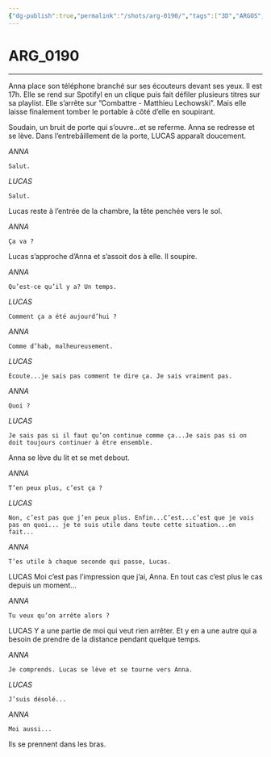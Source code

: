 ```yaml
---
{"dg-publish":true,"permalink":"/shots/arg-0190/","tags":["3D","ARGOS","Shots"]}
---
```



# ARG_0190
---
Anna place son téléphone branché sur ses écouteurs devant ses yeux. Il est 17h. Elle se rend sur Spotifyl en un clique puis fait défiler plusieurs titres sur sa playlist. Elle s’arrête sur ”Combattre - Matthieu Lechowski”. Mais elle laisse finalement tomber le portable à côté d’elle en soupirant. 

Soudain, un bruit de porte qui s’ouvre...et se referme. Anna se redresse et se lève. Dans l’entrebâillement de la porte, LUCAS apparaît doucement. 

*ANNA* 
```
Salut. 
```
*LUCAS* 
```
Salut. 
```
Lucas reste à l’entrée de la chambre, la tête penchée vers le sol. 

*ANNA* 
```
Ça va ? 
```
Lucas s’approche d’Anna et s’assoit dos à elle. Il soupire. 

*ANNA* 
```
Qu’est-ce qu’il y a? Un temps. 
```
*LUCAS* 
```
Comment ça a été aujourd’hui ? 
```
*ANNA* 
```
Comme d’hab, malheureusement. 
```
*LUCAS* 
```
Écoute...je sais pas comment te dire ça. Je sais vraiment pas. 
```
*ANNA* 
```
Quoi ? 
```
*LUCAS* 
```
Je sais pas si il faut qu’on continue comme ça...Je sais pas si on doit toujours continuer à être ensemble. 
```
Anna se lève du lit et se met debout. 

*ANNA* 
```
T’en peux plus, c’est ça ? 
```
*LUCAS* 
```
Non, c’est pas que j’en peux plus. Enfin...C’est...c’est que je vois pas en quoi... je te suis utile dans toute cette situation...en fait... 
```
*ANNA* 
```
T’es utile à chaque seconde qui passe, Lucas. 
```
LUCAS Moi c’est pas l’impression que j’ai, Anna. En tout cas c’est plus le cas depuis un moment... 

*ANNA* 
```
Tu veux qu’on arrête alors ? 
```
LUCAS Y a une partie de moi qui veut rien arrêter. Et y en a une autre qui a besoin de prendre de la distance pendant quelque temps. 

*ANNA* 
```
Je comprends. Lucas se lève et se tourne vers Anna. 
```
*LUCAS* 
```
J’suis désolé... 
```
*ANNA* 
```
Moi aussi... 
```

Ils se prennent dans les bras.

